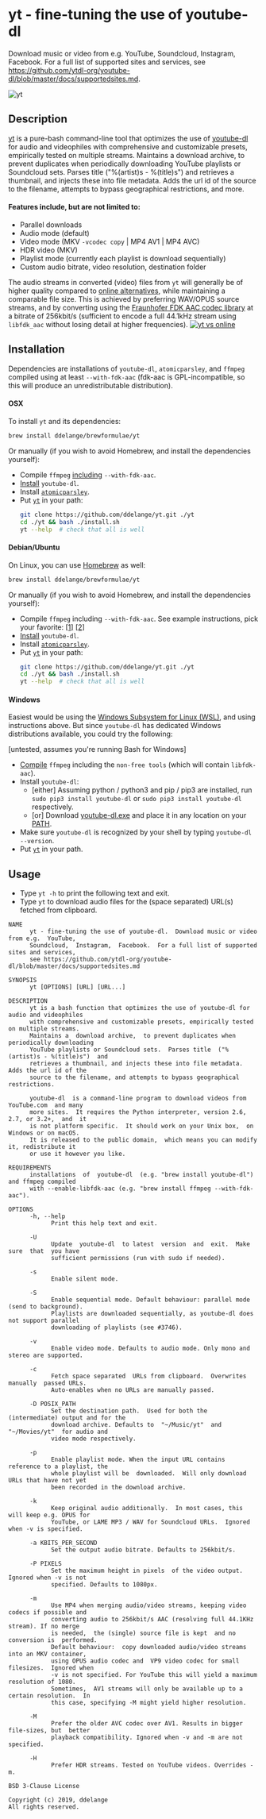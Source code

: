 # yt - fine-tuning the use of youtube-dl
Download music or video from e.g. YouTube, Soundcloud, Instagram, Facebook. For a full list of supported sites and services, see https://github.com/ytdl-org/youtube-dl/blob/master/docs/supportedsites.md.

![yt](https://user-images.githubusercontent.com/14880945/62221781-86e1b400-b3b2-11e9-873f-2dd323bcf154.gif)

## Description
[yt](https://github.com/ddelange/yt) is a pure-bash command-line tool that optimizes the use of [youtube-dl](https://github.com/ytdl-org/youtube-dl) for audio and videophiles with comprehensive and customizable presets, empirically tested on multiple streams. Maintains a download archive, to prevent duplicates when periodically downloading YouTube playlists or Soundcloud sets. Parses title ("%(artist)s - %(title)s") and retrieves a thumbnail, and injects these into file metadata. Adds the url id of the source to the filename, attempts to bypass geographical restrictions, and more.

#### Features include, but are not limited to:
- Parallel downloads
- Audio mode (default)
- Video mode (MKV `-vcodec copy` | MP4 AV1 | MP4 AVC)
- HDR video (MKV)
- Playlist mode (currently each playlist is download sequentially)
- Custom audio bitrate, video resolution, destination folder

The audio streams in converted (video) files from `yt` will generally be of higher quality compared to [online alternatives](https://www.google.nl/search?q=youtube+to+mp3+online), while maintaining a comparable file size. This is achieved by preferring WAV/OPUS source streams, and by converting using the [Fraunhofer FDK AAC codec library](https://trac.ffmpeg.org/wiki/Encode/AAC#fdk_aac) at a bitrate of 256kbit/s (sufficient to encode a full 44.1kHz stream using `libfdk_aac` without losing detail at higher frequencies).
[![yt vs online](https://user-images.githubusercontent.com/14880945/62381156-246feb80-b54b-11e9-8445-3890c091d0c3.gif)](https://github.com/alexkay/spek)

## Installation
Dependencies are installations of `youtube-dl`, `atomicparsley`, and `ffmpeg` compiled using at least `--with-fdk-aac` (fdk-aac is GPL-incompatible, so this will produce an unredistributable distribution).

#### OSX
To install `yt` and its dependencies:
```bash
brew install ddelange/brewformulae/yt
```

Or manually (if you wish to avoid Homebrew, and install the dependencies yourself):
- Compile `ffmpeg` [including](https://trac.ffmpeg.org/wiki/CompilationGuide/macOS#Additionaloptions) `--with-fdk-aac`.
- [Install](https://github.com/ytdl-org/youtube-dl#installation) `youtube-dl`.
- Install [`atomicparsley`](https://github.com/wez/atomicparsley).
- Put [`yt`](yt/yt) in your path:
    ```bash
    git clone https://github.com/ddelange/yt.git ./yt
    cd ./yt && bash ./install.sh
    yt --help  # check that all is well
    ```

#### Debian/Ubuntu
On Linux, you can use [Homebrew](https://docs.brew.sh/Homebrew-on-Linux) as well:
```bash
brew install ddelange/brewformulae/yt
```

Or manually (if you wish to avoid Homebrew, and install the dependencies yourself):
- Compile `ffmpeg` including `--with-fdk-aac`. See example instructions, pick your favorite: [[1]](https://seanthegeek.net/455/how-to-compile-and-install-ffmpeg-4-0-on-debian-ubuntu/) [[2]](https://gist.github.com/rafaelbiriba/7f2d7c6f6c3d6ae2a5cb)
- [Install](https://github.com/ytdl-org/youtube-dl#installation) `youtube-dl`.
- Install [`atomicparsley`](https://github.com/wez/atomicparsley).
- Put [`yt`](yt/yt) in your path:
    ```bash
    git clone https://github.com/ddelange/yt.git ./yt
    cd ./yt && bash ./install.sh
    yt --help  # check that all is well
    ```

#### Windows
Easiest would be using the [Windows Subsystem for Linux (WSL)](https://docs.microsoft.com/en-us/windows/wsl/about), and using instructions above. But since `youtube-dl` has dedicated Windows distributions available, you could try the following:

[untested, assumes you're running Bash for Windows]
- [Compile](https://github.com/jb-alvarado/media-autobuild_suite#information) `ffmpeg` including the `non-free tools` (which will contain `libfdk-aac`).
- Install `youtube-dl`:
    - [either] Assuming python / python3 and pip / pip3 are installed, run `sudo pip3 install youtube-dl` or `sudo pip3 install youtube-dl` respectively.
    - [or] Download [youtube-dl.exe](https://yt-dl.org/latest/youtube-dl.exe) and place it in any location on your [PATH](https://en.wikipedia.org/wiki/PATH_%28variable%29).
- Make sure `youtube-dl` is recognized by your shell by typing `youtube-dl --version`.
- Put [`yt`](yt/yt) in your path.

## Usage
- Type `yt -h` to print the following text and exit. 
- Type `yt` to download audio files for the (space separated) URL(s) fetched from clipboard.
```
NAME
      yt - fine-tuning the use of youtube-dl.  Download music or video from e.g.  YouTube,
      Soundcloud,  Instagram,  Facebook.  For a full list of supported sites and services,
      see https://github.com/ytdl-org/youtube-dl/blob/master/docs/supportedsites.md

SYNOPSIS
      yt [OPTIONS] [URL] [URL...]

DESCRIPTION
      yt is a bash function that optimizes the use of youtube-dl for audio and videophiles
      with comprehensive and customizable presets, empirically tested on multiple streams.
      Maintains a  download archive,  to prevent duplicates when  periodically downloading
      YouTube playlists or Soundcloud sets.  Parses title  ("%(artist)s - %(title)s")  and
      retrieves a thumbnail, and injects these into file metadata.  Adds the url id of the
      source to the filename, and attempts to bypass geographical restrictions.

      youtube-dl  is a command-line program to download videos from  YouTube.com  and many
      more sites.  It requires the Python interpreter, version 2.6, 2.7, or 3.2+,  and  it
      is not platform specific.  It should work on your Unix box,  on Windows or on macOS.
      It is released to the public domain,  which means you can modify it, redistribute it
      or use it however you like.

REQUIREMENTS
      installations  of  youtube-dl  (e.g. "brew install youtube-dl")  and ffmpeg compiled
      with --enable-libfdk-aac (e.g. "brew install ffmpeg --with-fdk-aac").

OPTIONS
      -h, --help
            Print this help text and exit.

      -U
            Update  youtube-dl  to latest  version  and  exit.  Make  sure  that  you have
            sufficient permissions (run with sudo if needed).

      -s
            Enable silent mode.

      -S
            Enable sequential mode. Default behaviour: parallel mode (send to background).
            Playlists are downloaded sequentially, as youtube-dl does not support parallel
            downloading of playlists (see #3746).

      -v
            Enable video mode. Defaults to audio mode. Only mono and stereo are supported.

      -c
            Fetch space separated  URLs from clipboard.  Overwrites manually  passed URLs.
            Auto-enables when no URLs are manually passed.

      -D POSIX_PATH
            Set the destination path.  Used for both the (intermediate) output and for the
            download archive. Defaults to  "~/Music/yt"  and  "~/Movies/yt"  for audio and
            video mode respectively.

      -p
            Enable playlist mode. When the input URL contains reference to a playlist, the
            whole playlist will be  downloaded.  Will only download URLs that have not yet
            been recorded in the download archive.

      -k
            Keep original audio additionally.  In most cases, this will keep e.g. OPUS for
            YouTube, or LAME MP3 / WAV for Soundcloud URLs.  Ignored when -v is specified.

      -a KBITS_PER_SECOND
            Set the output audio bitrate. Defaults to 256kbit/s.

      -P PIXELS
            Set the maximum height in pixels  of the video output.  Ignored when -v is not
            specified. Defaults to 1080px.

      -m
            Use MP4 when merging audio/video streams, keeping video codecs if possible and
            converting audio to 256kbit/s AAC (resolving full 44.1KHz stream). If no merge
            is needed,  the (single) source file is kept  and no conversion is  performed.
            Default behaviour:  copy downloaded audio/video streams into an MKV container,
            using OPUS audio codec and  VP9 video codec for small filesizes.  Ignored when
            -v is not specified. For YouTube this will yield a maximum resolution of 1080.
            Sometimes,  AV1 streams will only be available up to a certain resolution.  In
            this case, specifying -M might yield higher resolution.

      -M
            Prefer the older AVC codec over AV1. Results in bigger file-sizes, but  better
            playback compatibility. Ignored when -v and -m are not specified.

      -H
            Prefer HDR streams. Tested on YouTube videos. Overrides -m.

BSD 3-Clause License

Copyright (c) 2019, ddelange
All rights reserved.
```
